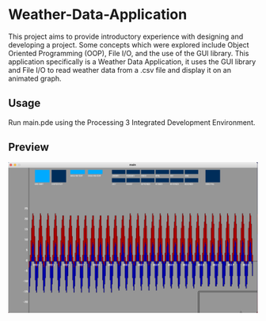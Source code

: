 # Weather-Data-Application
This project aims to provide introductory experience with designing and developing a project. Some concepts which were explored include Object Oriented Programming (OOP), File I/O, and the use of the GUI library. This application specifically is a Weather Data Application, it uses the GUI library and File I/O to read weather data from a .csv file and display it on an animated graph.

## Usage
Run main.pde using the Processing 3 Integrated Development Environment.

## Preview
![Preview](images/preview.png)
